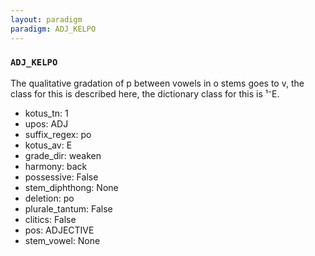 ```yaml
---
layout: paradigm
paradigm: ADJ_KELPO
---
```

### ` ADJ_KELPO `

The qualitative gradation of p between vowels in o stems goes to v, the class for this is described here, the dictionary class for this is ¹⁻E.
* kotus_tn: 1
* upos: ADJ
* suffix_regex: po
* kotus_av: E
* grade_dir: weaken
* harmony: back
* possessive: False
* stem_diphthong: None
* deletion: po
* plurale_tantum: False
* clitics: False
* pos: ADJECTIVE
* stem_vowel: None
